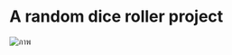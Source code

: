 # A random dice roller project



![ภาพ](https://github.com/joy-chaimontree/DiceRoller/assets/127076492/087fe3fc-8826-4011-a1fb-01fb60def238)


